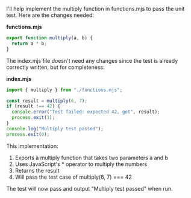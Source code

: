 I'll help implement the multiply function in functions.mjs to pass the unit test. Here are the changes needed:

**functions.mjs**
```js
export function multiply(a, b) {
  return a * b;
}
```

The index.mjs file doesn't need any changes since the test is already correctly written, but for completeness:

**index.mjs**
```js
import { multiply } from "./functions.mjs";

const result = multiply(6, 7);
if (result !== 42) {
  console.error("Test failed: expected 42, got", result);
  process.exit(1);
}
console.log("Multiply test passed");
process.exit(0);
```

This implementation:
1. Exports a multiply function that takes two parameters a and b
2. Uses JavaScript's * operator to multiply the numbers
3. Returns the result
4. Will pass the test case of multiply(6, 7) === 42

The test will now pass and output "Multiply test passed" when run.